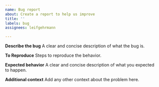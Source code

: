 ```yaml
---
name: Bug report
about: Create a report to help us improve
title: ''
labels: bug
assignees: leifgehrmann

---
```


**Describe the bug**
A clear and concise description of what the bug is.

**To Reproduce**
Steps to reproduce the behavior.

**Expected behavior**
A clear and concise description of what you expected to happen.

**Additional context**
Add any other context about the problem here.
